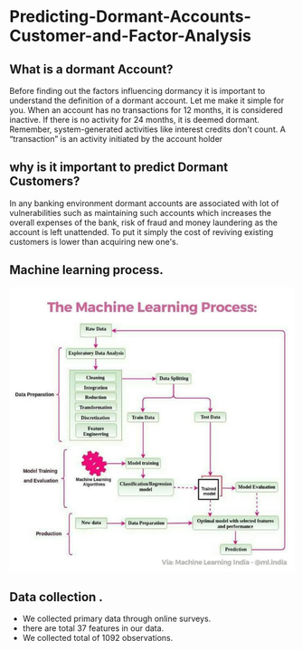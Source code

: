 # Predicting-Dormant-Accounts-Customer-and-Factor-Analysis

## What is a dormant Account?
Before finding out the factors influencing dormancy it is important to understand the definition of a dormant account. Let me make it simple for you. 
When an account has no transactions for 12 months, it is considered inactive. If there is no activity for 24 months, it is deemed dormant. Remember,
system-generated activities like interest credits don't count. A “transaction” is an activity initiated by the account holder

## why is it important to predict Dormant Customers?

In any banking environment dormant accounts are associated with lot of vulnerabilities such as maintaining such accounts which increases the overall expenses of the bank, 
risk of fraud and money laundering as the account is left unattended. To put it simply the cost of reviving existing customers is lower than acquiring new one's.

## Machine learning process.
![](https://github.com/maaz97py/Predicting-Dormant-Accounts-Customer-and-Factor-Analysis/blob/master/images1/image.png)

## Data collection .
* We collected primary data through online surveys.
* there are total 37 features in our data.
* We collected total of 1092 observations.
